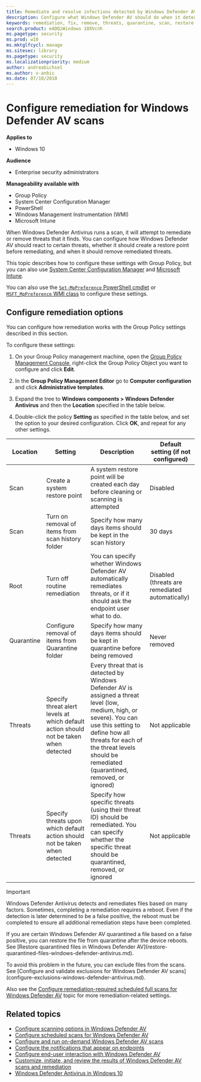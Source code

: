 ```yaml
---
title: Remediate and resolve infections detected by Windows Defender AV
description: Configure what Windows Defender AV should do when it detects a threat, and how long quarantined files should be retained in the quarantine folder
keywords: remediation, fix, remove, threats, quarantine, scan, restore
search.product: eADQiWindows 10XVcnh
ms.pagetype: security
ms.prod: w10
ms.mktglfcycl: manage
ms.sitesec: library
ms.pagetype: security
ms.localizationpriority: medium
author: andreabichsel
ms.author: v-anbic
ms.date: 07/10/2018
---
```




# Configure remediation for Windows Defender AV scans

**Applies to**
-   Windows 10

**Audience**

- Enterprise security administrators

**Manageability available with**

- Group Policy
- System Center Configuration Manager 
- PowerShell
- Windows Management Instrumentation (WMI)
- Microsoft Intune

When Windows Defender Antivirus runs a scan, it will attempt to remediate or remove threats that it finds. You can configure how Windows Defender AV should react to certain threats, whether it should create a restore point before remediating, and when it should remove remediated threats.

This topic describes how to configure these settings with Group Policy, but you can also use [System Center Configuration Manager](https://docs.microsoft.com/en-us/sccm/protect/deploy-use/endpoint-antimalware-policies#threat-overrides-settings) and [Microsoft Intune](https://docs.microsoft.com/en-us/intune/device-restrictions-configure).

You can also use the [`Set-MpPreference` PowerShell cmdlet](https://technet.microsoft.com/itpro/powershell/windows/defender/set-mppreference) or [`MSFT_MpPreference` WMI class](https://msdn.microsoft.com/en-us/library/dn439477(v=vs.85).aspx) to configure these settings.

## Configure remediation options

You can configure how remediation works with the Group Policy settings described in this section.

To configure these settings:

1.  On your Group Policy management machine, open the [Group Policy Management Console](https://technet.microsoft.com/library/cc731212.aspx), right-click the Group Policy Object you want to configure and click **Edit**.

3.  In the **Group Policy Management Editor** go to **Computer configuration** and click **Administrative templates**.

5.  Expand the tree to **Windows components > Windows Defender Antivirus** and then the **Location** specified in the table below.

6. Double-click the policy **Setting** as specified in the table below, and set the option to your desired configuration. Click **OK**, and repeat for any other settings.


Location | Setting | Description | Default setting (if not configured)
---|---|---|---
Scan | Create a system restore point | A system restore point will be created each day before cleaning or scanning is attempted | Disabled
Scan | Turn on removal of items from scan history folder | Specify how many days items should be kept in the scan history | 30 days
Root | Turn off routine remediation | You can specify whether Windows Defender AV automatically remediates threats, or if it should ask the endpoint user what to do. | Disabled (threats are remediated automatically)
Quarantine | Configure removal of items from Quarantine folder | Specify how many days items should be kept in quarantine before being removed | Never removed
Threats | Specify threat alert levels at which default action should not be taken when detected | Every threat that is detected by Windows Defender AV is assigned a threat level (low, medium, high, or severe). You can use this setting to define how all threats for each of the threat levels should be remediated (quarantined, removed, or ignored) | Not applicable
Threats | Specify threats upon which default action should not be taken when detected | Specify how specific threats (using their threat ID) should be remediated. You can specify whether the specific threat should be quarantined, removed, or ignored | Not applicable

>[!IMPORTANT]
>Windows Defender Antivirus detects and remediates files based on many factors.  Sometimes, completing a remediation requires a reboot.  Even if the detection is later determined to be a false positive, the reboot must be completed to ensure all additional remediation steps have been completed.
></p>
>If you are certain Windows Defender AV quarantined a file based on a false positive, you can restore the file from quarantine after the device reboots. See [Restore quarantined files in Windows Defender AV](restore-quarantined-files-windows-defender-antivirus.md).
></p>
>To avoid this problem in the future, you can exclude files from the scans. See [Configure and validate exclusions for Windows Defender AV scans](configure-exclusions-windows-defender-antivirus.md).


Also see the [Configure remediation-required scheduled full scans for Windows Defender AV](scheduled-catch-up-scans-windows-defender-antivirus.md#remed) topic for more remediation-related settings.

## Related topics

- [Configure scanning options in Windows Defender AV](configure-advanced-scan-types-windows-defender-antivirus.md)
- [Configure scheduled scans for Windows Defender AV](scheduled-catch-up-scans-windows-defender-antivirus.md)
- [Configure and run on-demand Windows Defender AV scans](run-scan-windows-defender-antivirus.md)
- [Configure the notifications that appear on endpoints](configure-notifications-windows-defender-antivirus.md)
- [Configure end-user interaction with Windows Defender AV](configure-end-user-interaction-windows-defender-antivirus.md)
- [Customize, initiate, and review the results of Windows Defender AV scans and remediation](customize-run-review-remediate-scans-windows-defender-antivirus.md)
- [Windows Defender Antivirus in Windows 10](windows-defender-antivirus-in-windows-10.md)